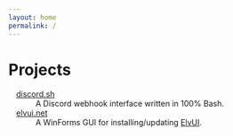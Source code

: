 ```yaml
---
layout: home
permalink: /
---
```


<style type="text/css" media="screen">
    dl {
        margin: 0.5em;
    }
    dt {
        margin-left: 0.5em;
    }
    dd {
        margin-left: 3em;
    }
</style>

# Projects

<dl>
  <dt><a href="//github.com/ChaoticWeg/discord.sh">discord.sh</a></dt>
  <dd>A Discord webhook interface written in 100% Bash.</dd>
    
  <dt><a href="//github.com/ChaoticWeg/elvui.net">elvui.net</a></dt>
  <dd>A WinForms GUI for installing/updating <a href="https://www.tukui.org/download.php?ui=elvui">ElvUI</a>.</dd>
</dl>
